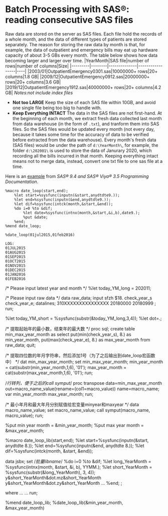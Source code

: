 #  Batch Processing with SAS®: reading consecutive SAS files


Raw data are stored on the server as SAS files. Each file hold the records of a whole month, and the data of different types of patients are stored separately. The reason for storing the raw data by month is that, for example, the data of outpatient and emergency bills may eat up hardware capacity of about 3-5 GBs every month. The table below shows how data becoming larger and larger over time.
|YearMonth|SAS file|number of rows|number of columns|Size|
|---------|--------|--------------|-----------------|----|
|2003/01|OutpatientEmergency0301.sas|10000000+ rows|20+ columns|1.8 GB|
|2009/12|OutpatientEmergency0912.sas|20000000+ rows|20+ columns|3.6 GB|
|2019/12|OutpatientEmergency1912.sas|40000000+ rows|20+ columns|4.2 GB|
*Notes:not include index files*

+ **Not too LARGE** Keep the size of each SAS file within 10GB, and avoid one single file being too big to handle with.
+ **Keep Everything INTACT** The data in the SAS files are not first-hand. At the beginning of each month, we extract fresh data collected last month from data warehouse (in the form of `.txt`), and tranform them into SAS files. So the SAS files would be updated every month (not every day, because it takes some time for the accuracy of data to be verified before extracted from the data warehouse). Every month's fresh data (SAS files) would be under the path of `d:\YearMonth\`, for example, the folder `d:\202001\` is used to store the data of Janurary 2020, which recording all the bills incurred in that month. Keeping everything intact means not to merge data, instead, convert one txt file to one sas file at a time.


Here is an [example](https://documentation.sas.com/?cdcId=pgmsascdc&cdcVersion=9.4_3.5&docsetId=mcrolref&docsetTarget=n01vuhy8h909xgn16p0x6rddpoj9.htm&locale=en) from *SAS® 9.4 and SAS® Viya® 3.5 Programming Documentation*. 

```sas
%macro date_loop(start,end);
    %let start=%sysfunc(inputn(&start,anydtdte9.));
    %let end=%sysfunc(inputn(&end,anydtdte9.));
    %let dif=%sysfunc(intck(month,&start,&end));
    %do i=0 %to &dif;
        %let date=%sysfunc(intnx(month,&start,&i,b),date9.);
        %put &date;
    %end;
%mend date_loop;

%date_loop(01jul2015,01feb2016)
```

    LOG:
    01JUL2015
    01AUG2015
    01SEP2015
    01OCT2015
    01NOV2015
    01DEC2015
    01JAN2016
    01FEB2016

/* Please input latest year and month */
%let today_YM_long = 202011;

/* Please input raw data */
data raw_data;
input sfzh $18. check_year_s check_year_e;
datalines;
310XXXXXXXXXXXXXXX 20180000 20180999
;
run;

%let today_YM_short = %sysfunc(substr(&today_YM_long,3,4));
%let dot=.;

/* 提取起始年的最小数，结束年的最大数 */
proc sql;
    create table min_max_year_month as
    select put(min(check_year_s), 8.) as min_year_month,
           put(max(check_year_e), 8.) as max_year_month
    from raw_data;
quit;

/* 提取四位数的年月字符串，然后添加1号（为了之后输出到date_loop宏函数中） */
dat min_max_year_month;
    set min_max_year_month;
    min_year_month = cat(substr(min_year_month,1,6), '01');
    max_year_month = cat(substr(max_year_month,1,6), '01');
run;

/*行转列，便于之后的call symput*/
proc transpose data=min_max_year_month
    out=macro_name_value(rename=(col1=macro_value))
    name=macro_name;
    var min_year_month max_year_month;
run;

/* 最小年月和最大年月分别赋值给宏变量minyear和maxyear */
data macro_name_value;
    set macro_name_value;
    call symput(macro_name, macro_value);
run;

%put min year month = &min_year_month;
%put max year month = &max_year_month;


%macro date_loop_lib(start,end);
%let start=%sysfunc(inputn(&start, anydtdte 8.));
%let end=%sysfunc(inputn(&end, anydtdte 8.));
%let dif=%sysfunc(intck(month, &start, &end));

data jsbx; set
/*批量libname*/
%do i=0 %to &dif;
%let long_YearMonth = %sysfunc(intnx(month, &start, &i, b), YYMM.);
%let short_YearMonth = %sysfunc(substr(&long_YearMonth), 3, 4));
y&short_YearMonth&dot.mz&short_YearMonth
y&short_YearMonth&dot.zy&short_YearMonth
...
%end;
;

where ...
...
run;

%mend date_loop_lib;
%date_loop_lib(&min_year_month, &max_year_month)




